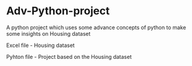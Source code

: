 # Adv-Python-project
A python project which uses some advance concepts of python to make some insights on Housing dataset

Excel file - Housing dataset

Pyhton file - Project based on the Housing dataset
